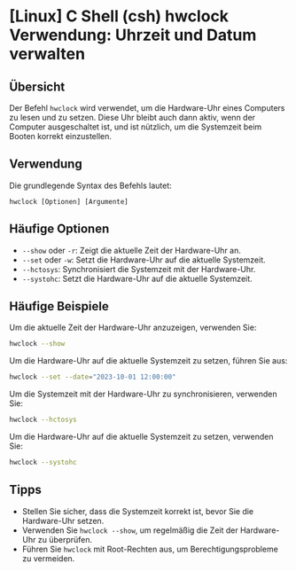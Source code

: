 # [Linux] C Shell (csh) hwclock Verwendung: Uhrzeit und Datum verwalten

## Übersicht
Der Befehl `hwclock` wird verwendet, um die Hardware-Uhr eines Computers zu lesen und zu setzen. Diese Uhr bleibt auch dann aktiv, wenn der Computer ausgeschaltet ist, und ist nützlich, um die Systemzeit beim Booten korrekt einzustellen.

## Verwendung
Die grundlegende Syntax des Befehls lautet:

```
hwclock [Optionen] [Argumente]
```

## Häufige Optionen
- `--show` oder `-r`: Zeigt die aktuelle Zeit der Hardware-Uhr an.
- `--set` oder `-w`: Setzt die Hardware-Uhr auf die aktuelle Systemzeit.
- `--hctosys`: Synchronisiert die Systemzeit mit der Hardware-Uhr.
- `--systohc`: Setzt die Hardware-Uhr auf die aktuelle Systemzeit.

## Häufige Beispiele
Um die aktuelle Zeit der Hardware-Uhr anzuzeigen, verwenden Sie:

```bash
hwclock --show
```

Um die Hardware-Uhr auf die aktuelle Systemzeit zu setzen, führen Sie aus:

```bash
hwclock --set --date="2023-10-01 12:00:00"
```

Um die Systemzeit mit der Hardware-Uhr zu synchronisieren, verwenden Sie:

```bash
hwclock --hctosys
```

Um die Hardware-Uhr auf die aktuelle Systemzeit zu setzen, verwenden Sie:

```bash
hwclock --systohc
```

## Tipps
- Stellen Sie sicher, dass die Systemzeit korrekt ist, bevor Sie die Hardware-Uhr setzen.
- Verwenden Sie `hwclock --show`, um regelmäßig die Zeit der Hardware-Uhr zu überprüfen.
- Führen Sie `hwclock` mit Root-Rechten aus, um Berechtigungsprobleme zu vermeiden.